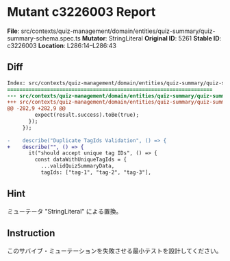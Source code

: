 # Mutant c3226003 Report

**File**: src/contexts/quiz-management/domain/entities/quiz-summary/quiz-summary-schema.spec.ts
**Mutator**: StringLiteral
**Original ID**: 5261
**Stable ID**: c3226003
**Location**: L286:14–L286:43

## Diff

```diff
Index: src/contexts/quiz-management/domain/entities/quiz-summary/quiz-summary-schema.spec.ts
===================================================================
--- src/contexts/quiz-management/domain/entities/quiz-summary/quiz-summary-schema.spec.ts	original
+++ src/contexts/quiz-management/domain/entities/quiz-summary/quiz-summary-schema.spec.ts	mutated #5261
@@ -282,9 +282,9 @@
         expect(result.success).toBe(true);
       });
     });
 
-    describe("Duplicate TagIds Validation", () => {
+    describe("", () => {
       it("should accept unique tag IDs", () => {
         const dataWithUniqueTagIds = {
           ...validQuizSummaryData,
           tagIds: ["tag-1", "tag-2", "tag-3"],
```

## Hint

ミューテータ "StringLiteral" による置換。

## Instruction

このサバイブ・ミューテーションを失敗させる最小テストを設計してください。
